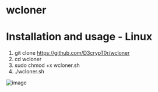 # wcloner
# Installation and usage - Linux
1. git clone https://github.com/D3crypT0r/wcloner
2. cd wcloner
3. sudo chmod +x wcloner.sh
4. ./wcloner.sh

![image](https://github.com/D3crypT0r/wcloner/assets/66831571/6153cb92-06a7-458c-9e22-cc584901b018)

